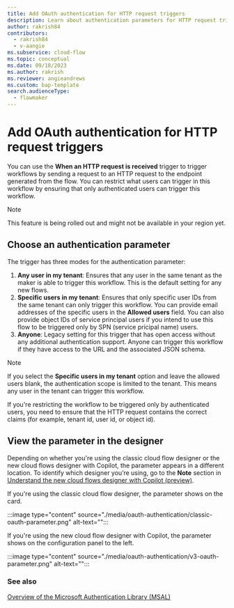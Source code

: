 ```yaml
---
title: Add OAuth authentication for HTTP request triggers
description: Learn about authentication parameters for HTTP request triggers.
author: rakrish84
contributors:
  - rakrish84
  - v-aangie
ms.subservice: cloud-flow
ms.topic: conceptual
ms.date: 09/18/2023
ms.author: rakrish
ms.reviewer: angieandrews
ms.custom: bap-template
search.audienceType: 
  - flowmaker
---
```


# Add OAuth authentication for HTTP request triggers

You can use the **When an HTTP request is received** trigger to trigger workflows by sending a request to an HTTP request to the endpoint generated from the flow. You can restrict what users can trigger in this workflow by ensuring that only authenticated users can trigger this workflow.

> [!NOTE]
> This feature is being rolled out and might not be available in your region yet.

## Choose an authentication parameter

The trigger has three modes for the authentication parameter:

1. **Any user in my tenant**: Ensures that any user in the same tenant as the maker is able to trigger this workflow. This is the default setting for any new flows.
1. **Specific users in my tenant**: Ensures that only specific user IDs from the same tenant can only trigger this workflow. You can provide email addresses of the specific users in the **Allowed users** field. You can also provide object IDs of service principal users if you intend to use this flow to be triggered only by SPN (service pricipal name) users.
1. **Anyone**: Legacy setting for this trigger that has open access without any additional authentication support. Anyone can trigger this workflow if they have access to the URL and the associated JSON schema.

> [!NOTE]
> If you select the **Specific users in my tenant** option and leave the allowed users blank, the authentication scope is limited to the tenant. This means any user in the tenant can trigger this workflow.

If you're restricting the workflow to be triggered only by authenticated users, you need to ensure that the HTTP request contains the correct claims (for example, tenant id, user id, or object id).

## View the parameter in the designer

Depending on whether you're using the classic cloud flow designer or the new cloud flows designer with Copilot, the parameter appears in a different location. To identify which designer you’re using, go to the **Note** section in [Understand the new cloud flows designer with Copilot (preview)](flows-designer.md).

If you're using the classic cloud flow designer, the parameter shows on the card.

:::image type="content" source="./media/oauth-authentication/classic-oauth-parameter.png" alt-text="<alt text>":::

If you're using the new cloud flow designer with Copilot, the parameter shows on the configuration panel to the left.

:::image type="content" source="./media/oauth-authentication/v3-oauth-parameter.png" alt-text="<alt text>":::

### See also

[Overview of the Microsoft Authentication Library (MSAL)](/azure/active-directory/develop/msal-overview)

